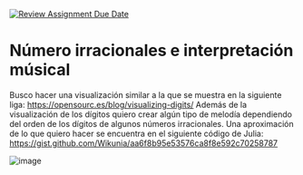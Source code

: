 [![Review Assignment Due Date](https://classroom.github.com/assets/deadline-readme-button-24ddc0f5d75046c5622901739e7c5dd533143b0c8e959d652212380cedb1ea36.svg)](https://classroom.github.com/a/5S9yNtNr)


# Número irracionales e interpretación músical

Busco hacer una visualización similar a la que se muestra en la siguiente liga: https://opensourc.es/blog/visualizing-digits/
Además de la visualización de los dígitos quiero crear algún tipo de melodía dependiendo del orden de los dígitos de algunos números irracionales.
Una aproximación de lo que quiero hacer se encuentra en el siguiente código de Julia: https://gist.github.com/Wikunia/aa6f8b95e53576ca8f8e592c70258787

![image](https://github.com/dataviz-itam/visualizando-mates-MR1B4RR4/assets/88466192/57ac48a5-fca0-4757-a93f-10d5692a073c)
